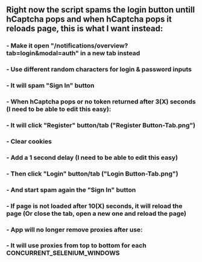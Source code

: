 ## Right now the script spams the login button untill hCaptcha pops and when hCaptcha pops it reloads page, this is what I want instead:

### - Make it open "/notifications/overview?tab=login&modal=auth" in a new tab instead
### - Use different random characters for login & password inputs
### - It will spam "Sign In" button 
### - When hCaptcha pops or no token returned after 3(X) seconds (I need to be able to edit this easy):
### - It will click "Register" button/tab ("Register Button-Tab.png")
### - Clear cookies
### - Add a 1 second delay (I need to be able to edit this easy)
### - Then click "Login" button/tab ("Login Button-Tab.png")
### - And start spam again the "Sign In" button

### - If page is not loaded after 10(X) seconds, it will reload the page (Or close the tab, open a new one and reload the page)
### - App will no longer remove proxies after use:
### - It will use proxies from top to bottom for each CONCURRENT_SELENIUM_WINDOWS
